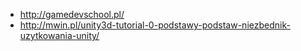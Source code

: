 - http://gamedevschool.pl/
- http://mwin.pl/unity3d-tutorial-0-podstawy-podstaw-niezbednik-uzytkowania-unity/
